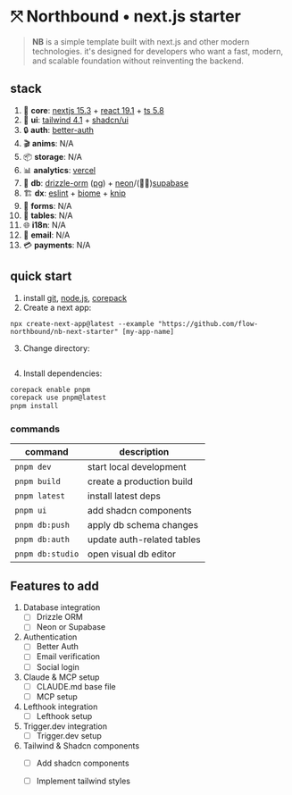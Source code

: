 # ⤧ Northbound • next.js starter

> **NB** is a simple template built with next.js and other modern technologies. it's designed for developers who want a fast, modern, and scalable foundation without reinventing the backend.

## stack

1. 🧱 **core**: [nextjs 15.3](https://nextjs.org) + [react 19.1](https://react.dev) + [ts 5.8](https://typescriptlang.org)
2. 🎨 **ui**: [tailwind 4.1](https://tailwindcss.com) + [shadcn/ui](https://ui.shadcn.com)
3. 🔒 **auth**: [better-auth](https://better-auth.com)
4. 🎬 **anims**: N/A
5. 📦 **storage**: N/A
6. 📊 **analytics**: [vercel](https://vercel.com/docs/analytics)
7. 🧬 **db**: [drizzle-orm](https://orm.drizzle.team) ([pg](https://neon.tech/postgresql/tutorial)) + [neon](https://neon.tech)/(🤔🔜)[supabase](https://supabase.com)
8. 🏗️ **dx**: [eslint](https://eslint.org) + [biome](https://biomejs.dev) + [knip](https://knip.dev)
9. 📝 **forms**: N/A
10. 📅 **tables**: N/A
11. 🌐 **i18n**: N/A
12. 💌 **email**: N/A
13. 💳 **payments**: N/A

## quick start

1. install [git](https://git-scm.com), [node.js](https://nodejs.org), [corepack](https://github.com/nodejs/corepack)
2. Create a next app:

```
npx create-next-app@latest --example "https://github.com/flow-northbound/nb-next-starter" [my-app-name]
```

3. Change directory:

```cd [my-app-name]

```

4. Install dependencies:

```bash
corepack enable pnpm
corepack use pnpm@latest
pnpm install
```

### commands

| command          | description                |
| ---------------- | -------------------------- |
| `pnpm dev`       | start local development    |
| `pnpm build`     | create a production build  |
| `pnpm latest`    | install latest deps        |
| `pnpm ui`        | add shadcn components      |
| `pnpm db:push`   | apply db schema changes    |
| `pnpm db:auth`   | update auth-related tables |
| `pnpm db:studio` | open visual db editor      |

## Features to add

1. Database integration
   - [ ] Drizzle ORM
   - [ ] Neon or Supabase
2. Authentication
   - [ ] Better Auth
   - [ ] Email verification
   - [ ] Social login
3. Claude & MCP setup
   - [ ] CLAUDE.md base file
   - [ ] MCP setup
4. Lefthook integration
   - [ ] Lefthook setup
5. Trigger.dev integration
   - [ ] Trigger.dev setup
6. Tailwind & Shadcn components
   - [ ] Add shadcn components
   - [ ] Implement tailwind styles


